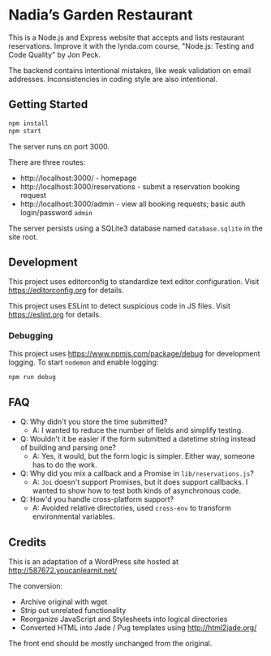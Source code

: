 # Nadia’s Garden Restaurant

This is a Node.js and Express website that accepts and lists restaurant reservations. Improve it with the lynda.com course, "Node.js: Testing and Code Quality" by Jon Peck.

The backend contains intentional mistakes, like weak validation on email addresses. Inconsistencies in coding style are also intentional.

## Getting Started

```bash
npm install
npm start
```

The server runs on port 3000.

There are three routes:

-  http://localhost:3000/ - homepage
-  http://localhost:3000/reservations - submit a reservation booking request
-  http://localhost:3000/admin - view all booking requests; basic auth login/password `admin`

The server persists using a SQLite3 database named `database.sqlite` in the site root.

## Development

This project uses editorconfig to standardize text editor configuration. Visit https://editorconfig.org for details.

This project uses ESLint to detect suspicious code in JS files. Visit https://eslint.org for details.

### Debugging

This project uses https://www.npmjs.com/package/debug for development logging. To start `nodemon` and enable logging:

```bash
npm run debug
```

## FAQ

-  Q: Why didn't you store the time submitted?
   -  A: I wanted to reduce the number of fields and simplify testing.
-  Q: Wouldn't it be easier if the form submitted a datetime string instead of building and parsing one?
   -  A: Yes, it would, but the form logic is simpler. Either way, someone has to do the work.
-  Q: Why did you mix a callback and a Promise in `lib/reservations.js`?
   -  A: `Joi` doesn't support Promises, but it does support callbacks. I wanted to show how to test both kinds of asynchronous code.
-  Q: How'd you handle cross-platform support?
   -  A: Avoided relative directories, used `cross-env` to transform environmental variables.

## Credits

This is an adaptation of a WordPress site hosted at http://587672.youcanlearnit.net/

The conversion:

-  Archive original with wget
-  Strip out unrelated functionality
-  Reorganize JavaScript and Stylesheets into logical directories
-  Converted HTML into Jade / Pug templates using http://html2jade.org/

The front end should be mostly unchanged from the original.
